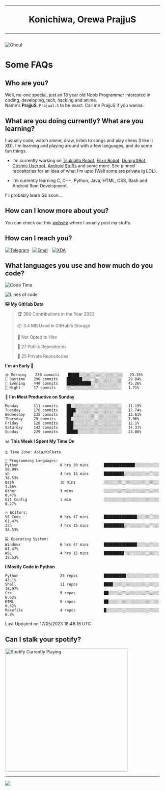 <h1 align="center"><hr>Konichiwa, Orewa PrajjuS<hr></h1>


<img src="https://telegra.ph/file/6041d22c64479ee5ff802.jpg" alt="Ghoul"/>


<h1>Some FAQs</h1>


<h2>Who are you?</h2>

Well, no-one special, just an 18 year old Noob Programmer interested in coding, developing, tech, hacking and anime.
<br>
Name's <b>PrajjuS</b>, <code>Prajwal.S</code> to be exact. Call me PrajjuS if you wanna.


<h2>What are you doing currently? What are you learning?</h2>

I usually code, watch anime, draw, listen to songs and play chess (I like it XD). I'm learning and playing around with a few languages, and do some fun things.

- I’m currently working on <a href="Https://t.me/PrajjuSAssistantBot">Tsukibito Robot</a>, <a href="https://t.me/projectelixir_bot">Elixir Robot</a>, <a href="https://t.me/DumprXBot">DumprXBot</a>, <a href="https://github.com/SkyLab-Devs/CosmicUserbot">Cosmic Userbot</a>, <a href="https://github.com/Noob-OS">Android</a> <a href="https://github.com/PrajjuS/device_xiaomi_vince">Stuffs</a> and some more. See pinned repositories for an idea of what I'm upto (Well some are private ig LOL).

- I'm currently learning C, C++, Python, Java, HTML, CSS, Bash and Android Rom Development.

I'll probably learn Go soon...


<h2>How can I know more about you?</h2>

You can check out this <a href="https://prajjus.site">website</a> where I usually post my stuffs.


<h2>How can I reach you?</h2>

<a href="https://t.me/PrajjuS"><img src="https://img.shields.io/badge/PrajjuS-2CA5E0?style=flat-square&logo=telegram&logoColor=white" alt="Telegram"/></a>&nbsp;&nbsp;&nbsp;<a href="theprajjus@gmail.com"><img src="https://img.shields.io/badge/theprajjus@gmail.com-D14836?style=flat-square&logo=gmail&logoColor=white" alt="Email"/></a>&nbsp;&nbsp;&nbsp;<a href="https://forum.xda-developers.com/m/prajjus.10388799/"><img src="https://img.shields.io/badge/PrajjuS-F59714?style=flat-square&logo=xda-developers&logoColor=white" alt="XDA"/></a>


<h2>What languages you use and how much do you code?</h2>

<!--START_SECTION:waka-->
![Code Time](http://img.shields.io/badge/Code%20Time-325%20hrs%2034%20mins-blue)

![Lines of code](https://img.shields.io/badge/From%20Hello%20World%20I%27ve%20Written-36%20Thousand%20lines%20of%20code-blue)

**🐱 My GitHub Data** 

> 🏆 380 Contributions in the Year 2023
 > 
> 📦 3.4 MB Used in GitHub's Storage 
 > 
> 🚫 Not Opted to Hire
 > 
> 📜 27 Public Repositories 
 > 
> 🔑 25 Private Repositories  
 > 
**I'm an Early 🐤** 

```text
🌞 Morning    230 commits    █████░░░░░░░░░░░░░░░░░░░░   23.19% 
🌆 Daytime    296 commits    ███████░░░░░░░░░░░░░░░░░░   29.84% 
🌃 Evening    449 commits    ███████████░░░░░░░░░░░░░░   45.26% 
🌙 Night      17 commits     ░░░░░░░░░░░░░░░░░░░░░░░░░   1.71%

```
📅 **I'm Most Productive on Sunday** 

```text
Monday       111 commits    ██░░░░░░░░░░░░░░░░░░░░░░░   11.19% 
Tuesday      176 commits    ████░░░░░░░░░░░░░░░░░░░░░   17.74% 
Wednesday    135 commits    ███░░░░░░░░░░░░░░░░░░░░░░   13.61% 
Thursday     79 commits     ██░░░░░░░░░░░░░░░░░░░░░░░   7.96% 
Friday       120 commits    ███░░░░░░░░░░░░░░░░░░░░░░   12.1% 
Saturday     142 commits    ███░░░░░░░░░░░░░░░░░░░░░░   14.31% 
Sunday       229 commits    █████░░░░░░░░░░░░░░░░░░░░   23.08%

```


📊 **This Week I Spent My Time On** 

```text
⌚︎ Time Zone: Asia/Kolkata

💬 Programming Languages: 
Python                   6 hrs 30 mins       ██████████████░░░░░░░░░░░   58.99% 
sh                       4 hrs 15 mins       █████████░░░░░░░░░░░░░░░░   38.53% 
Bash                     10 mins             ░░░░░░░░░░░░░░░░░░░░░░░░░   1.66% 
Other                    3 mins              ░░░░░░░░░░░░░░░░░░░░░░░░░   0.47% 
Git Config               1 min               ░░░░░░░░░░░░░░░░░░░░░░░░░   0.27%

🔥 Editors: 
VS Code                  6 hrs 47 mins       ███████████████░░░░░░░░░░   61.47% 
Zsh                      4 hrs 15 mins       █████████░░░░░░░░░░░░░░░░   38.53%

💻 Operating System: 
Windows                  6 hrs 47 mins       ███████████████░░░░░░░░░░   61.47% 
WSL                      4 hrs 15 mins       █████████░░░░░░░░░░░░░░░░   38.53%

```

**I Mostly Code in Python** 

```text
Python                   25 repos            ██████████░░░░░░░░░░░░░░░   43.1% 
Shell                    11 repos            ████░░░░░░░░░░░░░░░░░░░░░   18.97% 
C++                      5 repos             ██░░░░░░░░░░░░░░░░░░░░░░░   8.62% 
HTML                     5 repos             ██░░░░░░░░░░░░░░░░░░░░░░░   8.62% 
Makefile                 4 repos             █░░░░░░░░░░░░░░░░░░░░░░░░   6.9%

```



 Last Updated on 17/05/2023 18:48:16 UTC
<!--END_SECTION:waka-->


<h2>Can I stalk your spotify?</h2>

<a href="https://open.spotify.com/user/cotgk31v4nhw20gs5adb29jq5"><img src="https://spotify-readme-prajjus.vercel.app/api?theme=dark&rainbow=true" alt="Spotify Currently Playing" width="400px"/></a>


<hr>


<img src="https://komarev.com/ghpvc/?username=prajjus&label=Profile%20Views&color=000000&style=flat">
